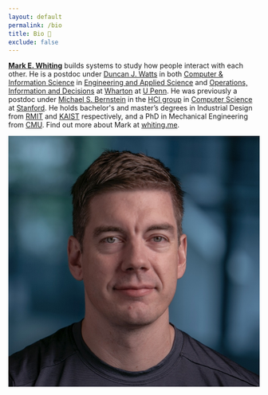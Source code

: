 ```yaml
---
layout: default
permalink: /bio
title: Bio 🐨
exclude: false
---
```


**[Mark E. Whiting](/)** builds systems to study how people interact with each other.
He is a postdoc under [Duncan J. Watts](https://en.wikipedia.org/wiki/Duncan_J._Watts) in both [Computer & Information Science](https://www.cis.upenn.edu/index.php) in [Engineering and Applied Science](https://www.seas.upenn.edu) and [Operations, Information and Decisions](https://oid.wharton.upenn.edu) at [Wharton](https://www.wharton.upenn.edu) at [U Penn](https://www.upenn.edu).
He was previously a postdoc under [Michael S. Bernstein](https://hci.stanford.edu/msb/) in the [HCI group](https://hci.stanford.edu) in [Computer Science](https://cs.stanford.edu) at [Stanford](http://stanford.edu).
He holds bachelor's and master’s degrees in Industrial Design from [RMIT](https://www.rmit.edu.au) and [KAIST](https://www.kaist.ac.kr/) respectively, and a PhD in Mechanical Engineering from [CMU](https://www.cmu.edu). Find out more about Mark at [whiting.me](/).

![Mark Whiting](/assets/Headshot.jpeg "Mark Whiting")
